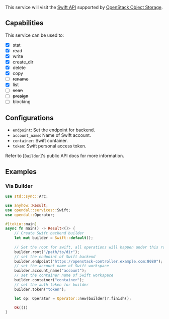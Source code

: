 This service will visit the [Swift API](https://docs.openstack.org/api-ref/object-store/) supported by [OpenStack Object Storage](https://docs.openstack.org/swift/latest/).

## Capabilities

This service can be used to:

- [x] stat
- [x] read
- [x] write
- [x] create_dir
- [x] delete
- [x] copy
- [ ] ~~rename~~
- [x] list
- [ ] ~~scan~~
- [ ] ~~presign~~
- [ ] blocking

## Configurations

- `endpoint`: Set the endpoint for backend.
- `account_name`: Name of Swift account.
- `container`: Swift container.
- `token`: Swift personal access token.

Refer to [`Builder`]'s public API docs for more information.

## Examples

### Via Builder

```rust
use std::sync::Arc;

use anyhow::Result;
use opendal::services::Swift;
use opendal::Operator;

#[tokio::main]
async fn main() -> Result<()> {
    // Create Swift backend builder
    let mut builder = Swift::default();
    
    // Set the root for swift, all operations will happen under this root
    builder.root("/path/to/dir");
    // set the endpoint of Swift backend
    builder.endpoint("https://openstack-controller.example.com:8080");
    // set the account name of Swift workspace
    builder.account_name("account");
    // set the container name of Swift workspace
    builder.container("container");
    // set the auth token for builder
    builder.token("token");

    let op: Operator = Operator::new(builder)?.finish();

    Ok(())
}
```
